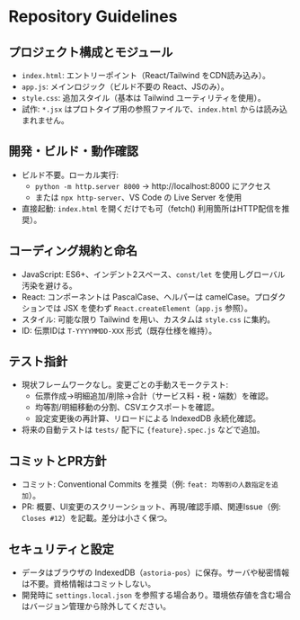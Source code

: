 # Repository Guidelines

## プロジェクト構成とモジュール
- `index.html`: エントリーポイント（React/Tailwind をCDN読み込み）。
- `app.js`: メインロジック（ビルド不要の React、JSのみ）。
- `style.css`: 追加スタイル（基本は Tailwind ユーティリティを使用）。
- 試作: `*.jsx` はプロトタイプ用の参照ファイルで、`index.html` からは読み込まれません。

## 開発・ビルド・動作確認
- ビルド不要。ローカル実行:
  - `python -m http.server 8000` → http://localhost:8000 にアクセス
  - または `npx http-server`、VS Code の Live Server を使用
- 直接起動: `index.html` を開くだけでも可（fetch() 利用箇所はHTTP配信を推奨）。

## コーディング規約と命名
- JavaScript: ES6+、インデント2スペース、`const/let` を使用しグローバル汚染を避ける。
- React: コンポーネントは PascalCase、ヘルパーは camelCase。プロダクションでは JSX を使わず `React.createElement`（`app.js` 参照）。
- スタイル: 可能な限り Tailwind を用い、カスタムは `style.css` に集約。
- ID: 伝票IDは `T-YYYYMMDD-XXX` 形式（既存仕様を維持）。

## テスト指針
- 現状フレームワークなし。変更ごとの手動スモークテスト:
  - 伝票作成→明細追加/削除→合計（サービス料・税・端数）を確認。
  - 均等割/明細移動の分割、CSVエクスポートを確認。
  - 設定変更後の再計算、リロードによる IndexedDB 永続化確認。
- 将来の自動テストは `tests/` 配下に `{feature}.spec.js` などで追加。

## コミットとPR方針
- コミット: Conventional Commits を推奨（例: `feat: 均等割の人数指定を追加`）。
- PR: 概要、UI変更のスクリーンショット、再現/確認手順、関連Issue（例: `Closes #12`）を記載。差分は小さく保つ。

## セキュリティと設定
- データはブラウザの IndexedDB（`astoria-pos`）に保存。サーバや秘密情報は不要。資格情報はコミットしない。
- 開発時に `settings.local.json` を参照する場合あり。環境依存値を含む場合はバージョン管理から除外してください。
